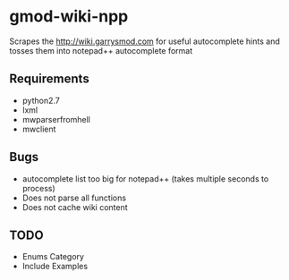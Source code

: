 gmod-wiki-npp
=============

Scrapes the http://wiki.garrysmod.com for useful autocomplete hints and tosses them into notepad++ autocomplete format

## Requirements
- python2.7
- lxml
- mwparserfromhell
- mwclient

## Bugs
- autocomplete list too big for notepad++ (takes multiple seconds to process)
- Does not parse all functions
- Does not cache wiki content

## TODO
- Enums Category
- Include Examples

